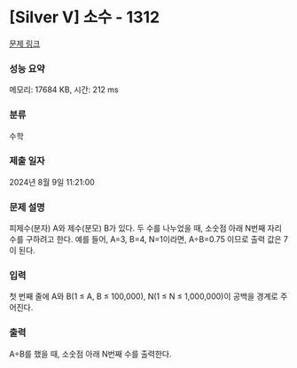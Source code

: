 # [Silver V] 소수 - 1312 

[문제 링크](https://www.acmicpc.net/problem/1312) 

### 성능 요약

메모리: 17684 KB, 시간: 212 ms

### 분류

수학

### 제출 일자

2024년 8월 9일 11:21:00

### 문제 설명

<p>피제수(분자) A와 제수(분모) B가 있다. 두 수를 나누었을 때, 소숫점 아래 N번째 자리수를 구하려고 한다. 예를 들어, A=3, B=4, N=1이라면, A÷B=0.75 이므로 출력 값은 7이 된다.</p>

### 입력 

 <p>첫 번째 줄에 A와 B(1 ≤ A, B ≤ 100,000), N(1 ≤ N ≤ 1,000,000)이 공백을 경계로 주어진다.</p>

### 출력 

 <p>A÷B를 했을 때, 소숫점 아래 N번째 수를 출력한다.</p>


